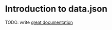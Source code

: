 # Introduction to data.json

TODO: write [great documentation](http://jacobian.org/writing/what-to-write/)
